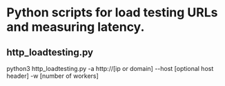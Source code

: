 # Python scripts for load testing URLs and measuring latency.

## http_loadtesting.py

python3 http_loadtesting.py -a http://[ip or domain] --host [optional host header] -w [number of workers]

